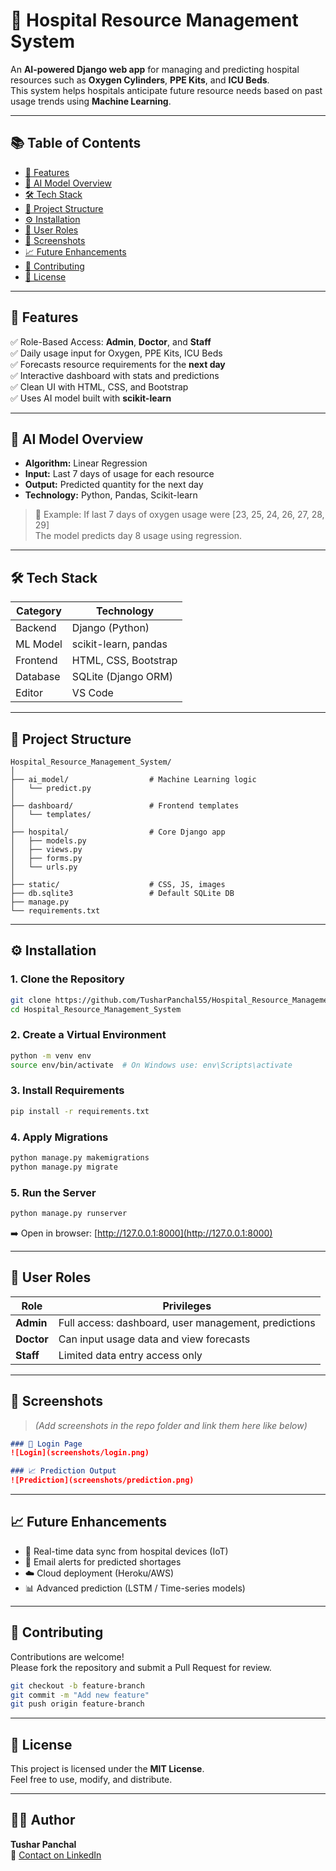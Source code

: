 
# 🏥 Hospital Resource Management System

An **AI-powered Django web app** for managing and predicting hospital resources such as **Oxygen Cylinders**, **PPE Kits**, and **ICU Beds**.  
This system helps hospitals anticipate future resource needs based on past usage trends using **Machine Learning**.

---

## 📚 Table of Contents

- [🚀 Features](#-features)
- [🧠 AI Model Overview](#-ai-model-overview)
- [🛠️ Tech Stack](#️-tech-stack)
- [📁 Project Structure](#-project-structure)
- [⚙️ Installation](#️-installation)
- [👥 User Roles](#-user-roles)
- [📸 Screenshots](#-screenshots)
- [📈 Future Enhancements](#-future-enhancements)
- [🤝 Contributing](#-contributing)
- [📄 License](#-license)

---

## 🚀 Features

✅ Role-Based Access: **Admin**, **Doctor**, and **Staff**  
✅ Daily usage input for Oxygen, PPE Kits, ICU Beds  
✅ Forecasts resource requirements for the **next day**  
✅ Interactive dashboard with stats and predictions  
✅ Clean UI with HTML, CSS, and Bootstrap  
✅ Uses AI model built with **scikit-learn**

---

## 🧠 AI Model Overview

- **Algorithm:** Linear Regression  
- **Input:** Last 7 days of usage for each resource  
- **Output:** Predicted quantity for the next day  
- **Technology:** Python, Pandas, Scikit-learn  

> 📌 Example: If last 7 days of oxygen usage were [23, 25, 24, 26, 27, 28, 29]  
> The model predicts day 8 usage using regression.

---

## 🛠️ Tech Stack

| Category      | Technology            |
|---------------|------------------------|
| Backend       | Django (Python)        |
| ML Model      | scikit-learn, pandas   |
| Frontend      | HTML, CSS, Bootstrap   |
| Database      | SQLite (Django ORM)    |
| Editor        | VS Code                |

---

## 📁 Project Structure

```
Hospital_Resource_Management_System/
│
├── ai_model/                  # Machine Learning logic
│   └── predict.py
│
├── dashboard/                 # Frontend templates
│   └── templates/
│
├── hospital/                  # Core Django app
│   ├── models.py
│   ├── views.py
│   ├── forms.py
│   └── urls.py
│
├── static/                    # CSS, JS, images
├── db.sqlite3                 # Default SQLite DB
├── manage.py
└── requirements.txt
```

---

## ⚙️ Installation

### 1. Clone the Repository

```bash
git clone https://github.com/TusharPanchal55/Hospital_Resource_Management_System.git
cd Hospital_Resource_Management_System
```

### 2. Create a Virtual Environment

```bash
python -m venv env
source env/bin/activate  # On Windows use: env\Scripts\activate
```

### 3. Install Requirements

```bash
pip install -r requirements.txt
```

### 4. Apply Migrations

```bash
python manage.py makemigrations
python manage.py migrate
```

### 5. Run the Server

```bash
python manage.py runserver
```

➡️ Open in browser: [http://127.0.0.1:8000](http://127.0.0.1:8000)

---

## 👥 User Roles

| Role    | Privileges |
|---------|------------|
| **Admin** | Full access: dashboard, user management, predictions |
| **Doctor** | Can input usage data and view forecasts |
| **Staff** | Limited data entry access only |

---

## 📸 Screenshots

> *(Add screenshots in the repo folder and link them here like below)*

```markdown
### 🔐 Login Page
![Login](screenshots/login.png)

### 📈 Prediction Output
![Prediction](screenshots/prediction.png)

```

---

## 📈 Future Enhancements

- 🔄 Real-time data sync from hospital devices (IoT)
- 📨 Email alerts for predicted shortages
- ☁️ Cloud deployment (Heroku/AWS)
- 📊 Advanced prediction (LSTM / Time-series models)

---

## 🤝 Contributing

Contributions are welcome!  
Please fork the repository and submit a Pull Request for review.

```bash
git checkout -b feature-branch
git commit -m "Add new feature"
git push origin feature-branch
```

---

## 📄 License

This project is licensed under the **MIT License**.  
Feel free to use, modify, and distribute.

---

## 🙋‍♂️ Author

**Tushar Panchal**  
📧 [Contact on LinkedIn](https://www.linkedin.com/in/tusharpanchal55)
